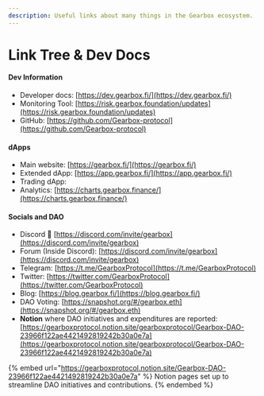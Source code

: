 ```yaml
---
description: Useful links about many things in the Gearbox ecosystem.
---
```


# Link Tree & Dev Docs

#### Dev Information

* Developer docs: [https://dev.gearbox.fi/](https://dev.gearbox.fi/)
* Monitoring Tool: [https://risk.gearbox.foundation/updates](https://risk.gearbox.foundation/updates)
* GitHub: [https://github.com/Gearbox-protocol](https://github.com/Gearbox-protocol)

#### dApps

* Main website: [https://gearbox.fi/](https://gearbox.fi/)
* Extended dApp: [https://app.gearbox.fi/](https://app.gearbox.fi/)
* Trading dApp:&#x20;
* Analytics: [https://charts.gearbox.finance/](https://charts.gearbox.finance/)

#### Socials and DAO

* Discord 👾 [https://discord.com/invite/gearbox](https://discord.com/invite/gearbox)
* Forum (Inside Discord): [https://discord.com/invite/gearbox](https://discord.com/invite/gearbox)
* Telegram: [https://t.me/GearboxProtocol](https://t.me/GearboxProtocol)
* Twitter: [https://twitter.com/GearboxProtocol](https://twitter.com/GearboxProtocol)
* Blog: [https://blog.gearbox.fi/](https://blog.gearbox.fi/)
* DAO Voting: [https://snapshot.org/#/gearbox.eth](https://snapshot.org/#/gearbox.eth)
* **Notion** where DAO initiatives and expenditures are reported: [https://gearboxprotocol.notion.site/gearboxprotocol/Gearbox-DAO-23966f122ae4421492819242b30a0e7a](https://gearboxprotocol.notion.site/gearboxprotocol/Gearbox-DAO-23966f122ae4421492819242b30a0e7a)

{% embed url="https://gearboxprotocol.notion.site/Gearbox-DAO-23966f122ae4421492819242b30a0e7a" %}
Notion pages set up to streamline DAO initiatives and contributions.
{% endembed %}
